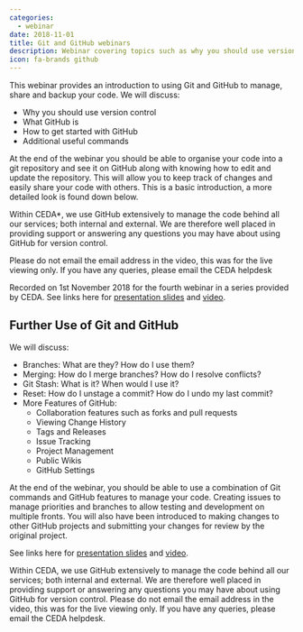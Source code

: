 ```yaml
---
categories:
  - webinar
date: 2018-11-01
title: Git and GitHub webinars
description: Webinar covering topics such as why you should use version control and useful Git commands.
icon: fa-brands github
---
```

<p>This webinar&nbsp;provides&nbsp;an introduction to using Git and GitHub to manage, share and backup your code. We will discuss:</p>
<ul>
<li><span>Why you should use version control </span></li>
<li><span>What GitHub is </span></li>
<li><span>How to get started with GitHub </span></li>
<li><span>Additional useful commands </span></li>
</ul>

<p>At the end of the webinar you should be able to organise your code into a git repository and see it on GitHub along with knowing how to edit and update the repository. This will allow you to keep track of changes and easily share your code with others. This is a basic introduction, a more detailed look is found down below.</p>
<p><span>Within CEDA*, we use GitHub extensively to manage the code behind all our services; both internal and external. We are therefore well placed in providing support or answering any questions you may have about using GitHub for version control. </span></p>
<p><span>P</span><span>lease do not email the email address in the video, this was for the live viewing only. If you have any queries, please email the CEDA helpdesk </span></p>
<p><span>Recorded on 1st November 2018 for the fourth webinar in a series provided by CEDA. See links here for&nbsp;<a href="https://drive.google.com/open?id=1xC6ll2AS_Lt9KbAt-eSSGkqzad3_OpXP">presentation slides</a>&nbsp;and<span>&nbsp;</span><a href="https://www.youtube.com/playlist?list=PLhF74YhqhjqmJIeOgX76zrmaHGIqSTGbU" title="Link to Git webinar">video</a>.&nbsp;</span></p>

## Further Use of Git and GitHub

<div class="style-scope ytd-expander" id="content">
<div class="style-scope ytd-video-secondary-info-renderer" id="description">We will discuss:</div>
<ul>
<li class="style-scope ytd-video-secondary-info-renderer">Branches: What are they? How do I use them?</li>
<li class="style-scope ytd-video-secondary-info-renderer">Merging: How do I merge branches? How do I resolve conflicts?</li>
<li class="style-scope ytd-video-secondary-info-renderer">Git Stash: What is it? When would I use it?</li>
<li class="style-scope ytd-video-secondary-info-renderer">Reset: How do I unstage a commit? How do I undo my last commit?</li>
<li class="style-scope ytd-video-secondary-info-renderer">More Features of GitHub:
<ul>
<li class="style-scope ytd-video-secondary-info-renderer">Collaboration features such as forks and pull requests</li>
<li class="style-scope ytd-video-secondary-info-renderer">Viewing Change History</li>
<li class="style-scope ytd-video-secondary-info-renderer">Tags and Releases</li>
<li class="style-scope ytd-video-secondary-info-renderer">Issue Tracking</li>
<li class="style-scope ytd-video-secondary-info-renderer">Project Management</li>
<li class="style-scope ytd-video-secondary-info-renderer">Public Wikis</li>
<li class="style-scope ytd-video-secondary-info-renderer">GitHub Settings</li>
</ul>
</li>
</ul>
<p>At the end of the webinar, you should be able to use a combination of Git commands and GitHub features to manage your code. Creating issues to manage priorities and branches to allow testing and development on multiple fronts. You will also have been introduced to making changes to other GitHub projects and submitting your changes for review by the original project.</p>
<p>See links here for&nbsp;<a href="https://drive.google.com/open?id=1LFrOJ21Ci-NcRX_lGz1z5cxkDMQtYkqZ">presentation slides</a><span><span>&nbsp;</span>and<span>&nbsp;</span></span><a href="https://www.youtube.com/watch?v=ShH1g4I9A54">video</a>.</p>
<p>Within CEDA, we use GitHub extensively to manage the code behind all our services; both internal and external. We are therefore well placed in providing support or answering any questions you may have about using GitHub for version control. Please do not email the email address in the video, this was for the live viewing only. If you have any queries, please email the CEDA helpdesk.</p>
</div>
